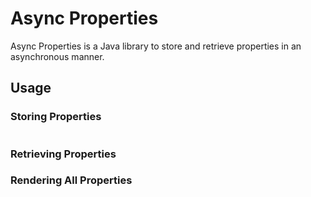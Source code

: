 # Async Properties

Async Properties is a Java library to store and retrieve properties in an asynchronous manner.

## Usage

### Storing Properties

```java


```

### Retrieving Properties


### Rendering All Properties